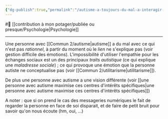 ```yaml
---
{"dg-publish":true,"permalink":"/autisme-a-toujours-du-mal-a-interagir-socialement-sans-ses-interets/"}
---
```


#🌲  [[contribution à mon potager/publiée ou presque/Psychologie\|Psychologie]]

---
Une personne avec [[Commun 2/autisme\|autisme]] a du mal avec ce qui n'est pas *rationnel*, à partir du moment où le *lien* ne s'explique pas (voir gestion difficile des émotions).
L'impossibilité d'utiliser l'empathie pour les échanges sociaux est un des principaux *traits autistique* (ce qui explique une *maladresse sociale*) ; ce qui provoque une émotion que la personne autiste ne conceptualise pas (voir [[Commun 2/utilitarisme\|utilitarisme]]).

De plus une personne avec autisme a une vision différente (voir [[une personne avec autisme maximise ces centres d'intérêts spécifiques\|une personne avec autisme maximise ces centres d'intérêts spécifiques]])

A noter : que si on prend le cas des messageries numériques le fait de regarder la personne en face de soi disparait, et de faire de petit bruit pour savoir qu'on nous écoute (hm, oui, ...)
